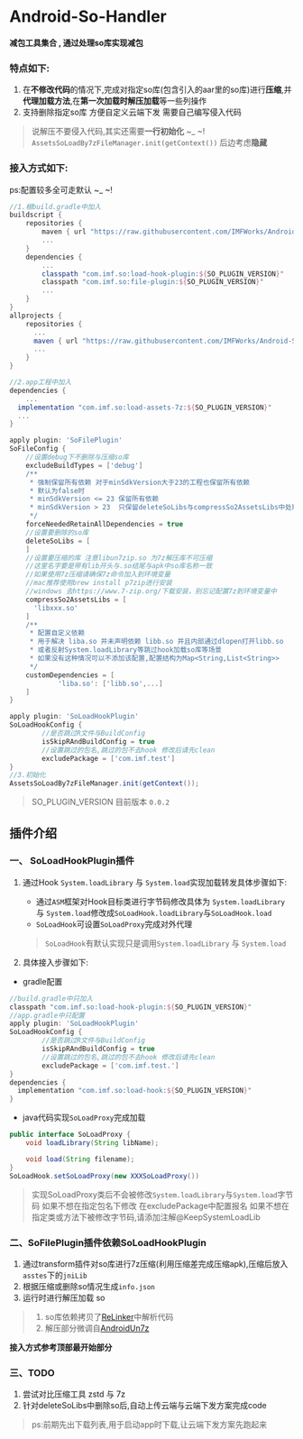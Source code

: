 # Android-So-Handler
**减包工具集合 , 通过处理so库实现减包**

### 特点如下:
1. 在**不修改代码**的情况下,完成对指定so库(包含引入的aar里的so库)进行**压缩**,并**代理加载方法**,在**第一次加载时解压加载**等一些列操作
2. 支持删除指定so库 方便自定义云端下发 需要自己编写侵入代码
> 说解压不要侵入代码,其实还需要**一行初始化** ~_ ~! `AssetsSoLoadBy7zFileManager.init(getContext())`  后边考虑**隐藏**

### 接入方式如下:

ps:配置较多全可走默认 ~_ ~!

```groovy
//1.根build.gradle中加入
buildscript {
    repositories {
        maven { url "https://raw.githubusercontent.com/IMFWorks/Android-So-Handler/master/maven" }
        ...
    }
    dependencies {
        ...
        classpath "com.imf.so:load-hook-plugin:${SO_PLUGIN_VERSION}" 
        classpath "com.imf.so:file-plugin:${SO_PLUGIN_VERSION}"
        ...
    }
}
allprojects {
    repositories {
      ...
      maven { url "https://raw.githubusercontent.com/IMFWorks/Android-So-Handler/master/maven" }
      ...
    }
}

//2.app工程中加入
dependencies {
	...
  implementation "com.imf.so:load-assets-7z:${SO_PLUGIN_VERSION}"
  ...
}

apply plugin: 'SoFilePlugin'
SoFileConfig {
    //设置debug下不删除与压缩so库
    excludeBuildTypes = ['debug']
    /**
     * 强制保留所有依赖 对于minSdkVersion大于23的工程也保留所有依赖
     * 默认为false时
     * minSdkVersion <= 23 保留所有依赖
     * minSdkVersion > 23  只保留deleteSoLibs与compressSo2AssetsLibs中处理过的依赖
     */
    forceNeededRetainAllDependencies = true
    //设置要删除的so库
    deleteSoLibs = [
    ]
    //设置要压缩的库 注意libun7zip.so 为7z解压库不可压缩
    //这里名字要是带有lib开头与.so结尾与apk中so库名称一致
    //如果使用7z压缩请确保7z命令加入到环境变量
    //mac推荐使用brew install p7zip进行安装
    //windows 去https://www.7-zip.org/下载安装，别忘记配置7z到环境变量中
    compressSo2AssetsLibs = [
      'libxxx.so'
    ]
    /**
     * 配置自定义依赖
     * 用于解决 liba.so 并未声明依赖 libb.so 并且内部通过dlopen打开libb.so
     * 或者反射System.loadLibrary等跳过hook加载so库等场景
     * 如果没有这种情况可以不添加该配置,配置结构为Map<String,List<String>>
     */
    customDependencies = [
            'liba.so': ['libb.so',...]
    ]
}

apply plugin: 'SoLoadHookPlugin'
SoLoadHookConfig {
		//是否跳过R文件与BuildConfig
		isSkipRAndBuildConfig = true
		//设置跳过的包名,跳过的包不去hook 修改后请先clean
		excludePackage = ['com.imf.test']
}
//3.初始化 
AssetsSoLoadBy7zFileManager.init(getContext());
```

> SO_PLUGIN_VERSION 目前版本 `0.0.2`

## 插件介绍

### 一、 SoLoadHookPlugin插件

1. 通过Hook `System.loadLibrary` 与 `System.load`实现加载转发具体步骤如下:

   * 通过`ASM`框架对Hook目标类进行字节码修改具体为 `System.loadLibrary` 与 `System.load`修改成`SoLoadHook.loadLibrary`与`SoLoadHook.load` 
   * `SoLoadHook`可设置`SoLoadProxy`完成对外代理

    > `SoLoadHook`有默认实现只是调用`System.loadLibrary` 与 `System.load`

2. 具体接入步骤如下:

* gradle配置

```groovy
//build.gradle中只加入
classpath "com.imf.so:load-hook-plugin:${SO_PLUGIN_VERSION}" 
//app.gradle中只配置
apply plugin: 'SoLoadHookPlugin'
SoLoadHookConfig {
		//是否跳过R文件与BuildConfig
		isSkipRAndBuildConfig = true
		//设置跳过的包名,跳过的包不去hook 修改后请先clean
		excludePackage = ['com.imf.test.']
}
dependencies {
  implementation "com.imf.so:load-hook:${SO_PLUGIN_VERSION}"
}
```

* java代码实现`SoLoadProxy`完成加载


```java
public interface SoLoadProxy {
    void loadLibrary(String libName);

    void load(String filename);
}
SoLoadHook.setSoLoadProxy(new XXXSoLoadProxy())
```

> 实现SoLoadProxy类后不会被修改`System.loadLibrary`与`System.load`字节码
> 如果不想在指定包名下修改 在excludePackage中配置报名
> 如果不想在指定类或方法下被修改字节码,请添加注解@KeepSystemLoadLib

### 二、SoFilePlugin插件依赖SoLoadHookPlugin

1. 通过transform插件对so库进行7z压缩(利用压缩差完成压缩apk),压缩后放入`asstes`下的`jniLib`
2. 根据压缩或删除so情况生成`info.json`
3. 运行时进行解压加载 so

> 1. so库依赖拷贝了[ReLinker](https://github.com/KeepSafe/ReLinker)中解析代码
> 2. 解压部分微调自[AndroidUn7z](https://github.com/hzy3774/AndroidUn7zip)

**接入方式参考顶部最开始部分**

### 三、TODO
1. 尝试对比压缩工具 zstd 与 7z
2. 针对deleteSoLibs中删除so后,自动上传云端与云端下发方案完成code
> ps:前期先出下载列表,用于启动app时下载,让云端下发方案先跑起来

